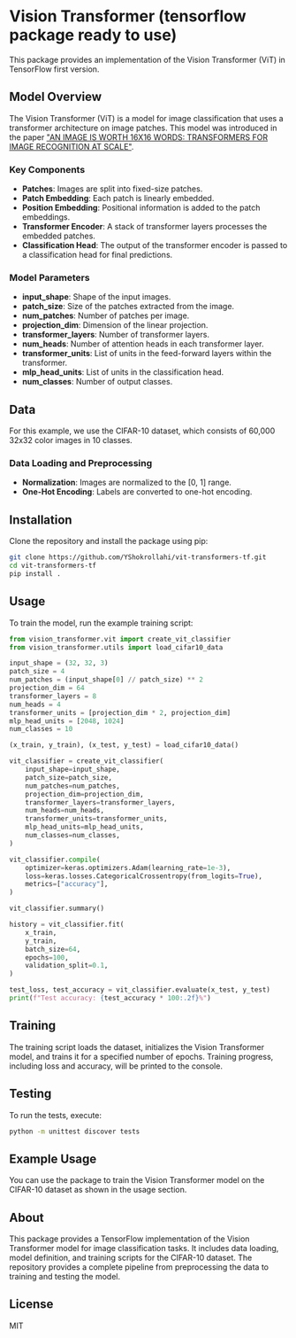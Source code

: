
# Vision Transformer (tensorflow package ready to use)

This package provides an implementation of the Vision Transformer (ViT) in TensorFlow first version.

## Model Overview

The Vision Transformer (ViT) is a model for image classification that uses a transformer architecture on image patches. This model was introduced in the paper ["AN IMAGE IS WORTH 16X16 WORDS: TRANSFORMERS FOR IMAGE RECOGNITION AT SCALE"](https://arxiv.org/abs/2010.11929).

### Key Components

- **Patches**: Images are split into fixed-size patches.
- **Patch Embedding**: Each patch is linearly embedded.
- **Position Embedding**: Positional information is added to the patch embeddings.
- **Transformer Encoder**: A stack of transformer layers processes the embedded patches.
- **Classification Head**: The output of the transformer encoder is passed to a classification head for final predictions.

### Model Parameters

- **input_shape**: Shape of the input images.
- **patch_size**: Size of the patches extracted from the image.
- **num_patches**: Number of patches per image.
- **projection_dim**: Dimension of the linear projection.
- **transformer_layers**: Number of transformer layers.
- **num_heads**: Number of attention heads in each transformer layer.
- **transformer_units**: List of units in the feed-forward layers within the transformer.
- **mlp_head_units**: List of units in the classification head.
- **num_classes**: Number of output classes.

## Data

For this example, we use the CIFAR-10 dataset, which consists of 60,000 32x32 color images in 10 classes.

### Data Loading and Preprocessing

- **Normalization**: Images are normalized to the [0, 1] range.
- **One-Hot Encoding**: Labels are converted to one-hot encoding.

## Installation

Clone the repository and install the package using pip:

```bash
git clone https://github.com/YShokrollahi/vit-transformers-tf.git
cd vit-transformers-tf
pip install .
```

## Usage

To train the model, run the example training script:

```python
from vision_transformer.vit import create_vit_classifier
from vision_transformer.utils import load_cifar10_data

input_shape = (32, 32, 3)
patch_size = 4
num_patches = (input_shape[0] // patch_size) ** 2
projection_dim = 64
transformer_layers = 8
num_heads = 4
transformer_units = [projection_dim * 2, projection_dim]
mlp_head_units = [2048, 1024]
num_classes = 10

(x_train, y_train), (x_test, y_test) = load_cifar10_data()

vit_classifier = create_vit_classifier(
    input_shape=input_shape,
    patch_size=patch_size,
    num_patches=num_patches,
    projection_dim=projection_dim,
    transformer_layers=transformer_layers,
    num_heads=num_heads,
    transformer_units=transformer_units,
    mlp_head_units=mlp_head_units,
    num_classes=num_classes,
)

vit_classifier.compile(
    optimizer=keras.optimizers.Adam(learning_rate=1e-3),
    loss=keras.losses.CategoricalCrossentropy(from_logits=True),
    metrics=["accuracy"],
)

vit_classifier.summary()

history = vit_classifier.fit(
    x_train,
    y_train,
    batch_size=64,
    epochs=100,
    validation_split=0.1,
)

test_loss, test_accuracy = vit_classifier.evaluate(x_test, y_test)
print(f"Test accuracy: {test_accuracy * 100:.2f}%")
```

## Training

The training script loads the dataset, initializes the Vision Transformer model, and trains it for a specified number of epochs. Training progress, including loss and accuracy, will be printed to the console.

## Testing

To run the tests, execute:

```bash
python -m unittest discover tests
```

## Example Usage

You can use the package to train the Vision Transformer model on the CIFAR-10 dataset as shown in the usage section.

## About

This package provides a TensorFlow implementation of the Vision Transformer model for image classification tasks. It includes data loading, model definition, and training scripts for the CIFAR-10 dataset. The repository provides a complete pipeline from preprocessing the data to training and testing the model.

## License

MIT
